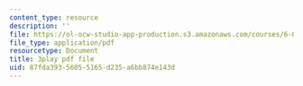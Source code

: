 ```yaml
---
content_type: resource
description: ''
file: https://ol-ocw-studio-app-production.s3.amazonaws.com/courses/6-004-computation-structures-spring-2017/87fda39356055165d235a6bb874e143d_nlKV2hX1AZs.pdf
file_type: application/pdf
resourcetype: Document
title: 3play pdf file
uid: 87fda393-5605-5165-d235-a6bb874e143d
---
```

